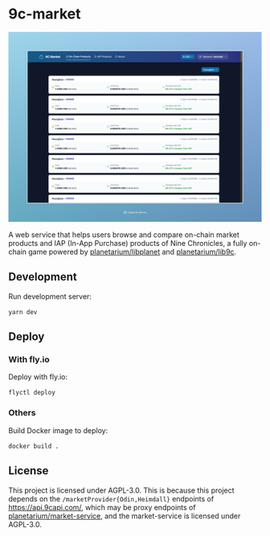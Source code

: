 # 9c-market

![Screenshot](docs/assets/screenshot.png)

A web service that helps users browse and compare on-chain market products and IAP (In-App Purchase) products of Nine Chronicles, a fully on-chain game powered by [planetarium/libplanet](https://github.com/planetarium/libplanet) and [planetarium/lib9c](https://github.com/planetarium/lib9c).

## Development

Run development server:

```
yarn dev
```

## Deploy

### With fly.io

Deploy with fly.io:

```
flyctl deploy
```

### Others

Build Docker image to deploy:

```
docker build .
```

## License

This project is licensed under AGPL-3.0. This is because this project depends on the `/marketProvider{Odin,Heimdall}` endpoints of https://api.9capi.com/, which may be proxy endpoints of [planetarium/market-service](https://github.com/planetarium/market-service), and the market-service is licensed under AGPL-3.0.
